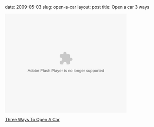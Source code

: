 date: 2009-05-03
slug: open-a-car
layout: post
title: Open a car 3 ways


<object width="400" height="328"><param name="movie" value="http://www.liveleak.com/e/a5e_1241225808" /><param name="wmode" value="transparent" /><embed src="http://www.liveleak.com/e/a5e_1241225808" type="application/x-shockwave-flash" wmode="transparent" width="400" height="328"></embed></object><p><a href="http://www.trickspro.com/identity-theft-prevention/learn-how-to-open-a-car-without-any-key-tricksprocom.html" target="_blank">Three Ways To Open A Car</a></p>
